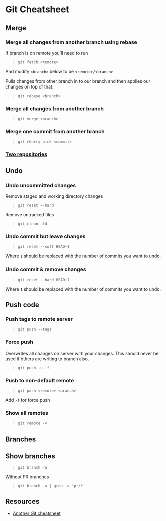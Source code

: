 # Git Cheatsheet #

## Merge ##
### Merge all changes from another branch using rebase ###
If branch is on remote you'll need to run
> `git fetch <remote>`

And modify `<branch>` below to be `<remote>/<branch>`

Pulls changes from other branch in to our branch and then applies our changes on top of that.
> `git rebase <branch>`

### Merge all changes from another branch ###
> `git merge <branch>`

### Merge one commit from another branch ###
> `git cherry-pick <commit>`

### [Two repositories](http://blog.caplin.com/2013/09/18/merging-two-git-repositories/) ###

## Undo ##
### Undo uncommitted changes ###
Remove staged and working directory changes

> `git reset --hard`

Remove untracked files

> `git clean -fd`

### Undo commit but leave changes ###
> `git reset --soft HEAD~1`

Where `1` should be replaced with the number of commits you want to undo.

### Undo commit & remove changes ###
> `git reset --hard HEAD~1`

Where `1` should be replaced with the number of commits you want to undo.

## Push code ##
### Push tags to remote server ###
> `git push --tags`

### Force push ###
Overwrites all changes on server with your changes. This should never be used if others are writing to branch also.
> `git push -u -f`

### Push to non-default remote
> `git push <remote> <branch>`

Add `-f` for force push

### Show all remotes ###
> `git remote -v`

## Branches ##
## Show branches ##
> `git branch -a`

Without PR branches
> `git branch -a | grep -v 'pr/*'`

## Resources ##
* [Another Git cheatsheet](https://github.com/jasonniebauer/git-cheatsheet)
